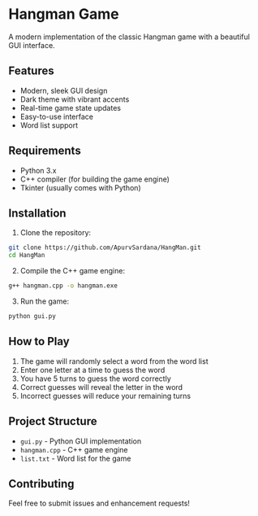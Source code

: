 # Hangman Game

A modern implementation of the classic Hangman game with a beautiful GUI interface.

## Features

- Modern, sleek GUI design
- Dark theme with vibrant accents
- Real-time game state updates
- Easy-to-use interface
- Word list support

## Requirements

- Python 3.x
- C++ compiler (for building the game engine)
- Tkinter (usually comes with Python)

## Installation

1. Clone the repository:
```bash
git clone https://github.com/ApurvSardana/HangMan.git
cd HangMan
```

2. Compile the C++ game engine:
```bash
g++ hangman.cpp -o hangman.exe
```

3. Run the game:
```bash
python gui.py
```

## How to Play

1. The game will randomly select a word from the word list
2. Enter one letter at a time to guess the word
3. You have 5 turns to guess the word correctly
4. Correct guesses will reveal the letter in the word
5. Incorrect guesses will reduce your remaining turns

## Project Structure

- `gui.py` - Python GUI implementation
- `hangman.cpp` - C++ game engine
- `list.txt` - Word list for the game

## Contributing

Feel free to submit issues and enhancement requests!
